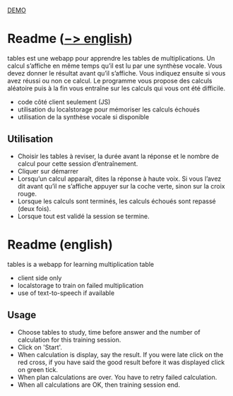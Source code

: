 [DEMO](https://pi3141.github.io/tables)

# Readme ([−> english](#english-readme))
tables est une webapp pour apprendre les tables de multiplications.
Un calcul s’affiche en même temps qu’il est lu par une synthèse vocale. Vous devez donner le résultat avant qu’il s’affiche. Vous indiquez ensuite si vous avez réussi ou non ce calcul. Le programme vous propose des calculs aléatoire puis à la fin vous entraîne sur les calculs qui vous ont été difficile.

* code côté client seulement (JS)
* utilisation du localstorage pour mémoriser les calculs échoués
* utilisation de la synthèse vocale si disponible

## Utilisation

* Choisir les tables à reviser, la durée avant la réponse et le nombre de calcul pour cette session d’entraînement.
* Cliquer sur démarrer
* Lorsqu’un calcul apparaît, dites la réponse à haute voix. Si vous l’avez dit avant qu’il ne s’affiche appuyer sur la coche verte, sinon sur la croix rouge.
* Lorsque les calculs sont terminés, les calculs échoués sont repassé (deux fois).
* Lorsque tout est validé la session se termine.

# Readme (english)

tables is a webapp for learning multiplication table

* client side only
* localstorage to train on failed multiplication
* use of text-to-speech if available

## Usage

* Choose tables to study, time before answer and the number of calculation for this training session.
* Click on 'Start'.
* When calculation is display, say the result. If you were late click on the red cross, if you have said the good result before it was displayed click on green tick.
* When plan calculations are over. You have to retry failed calculation.
* When all calculations are OK, then training session end.
